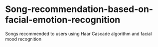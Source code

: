 # Song-recommendation-based-on-facial-emotion-recognition
Songs recommended to users using Haar Cascade algorithm and facial mood recognition
